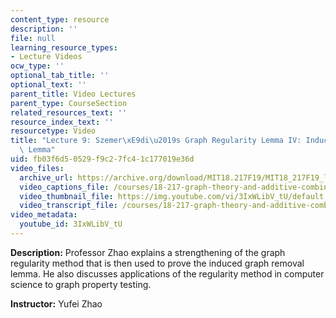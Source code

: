 ```yaml
---
content_type: resource
description: ''
file: null
learning_resource_types:
- Lecture Videos
ocw_type: ''
optional_tab_title: ''
optional_text: ''
parent_title: Video Lectures
parent_type: CourseSection
related_resources_text: ''
resource_index_text: ''
resourcetype: Video
title: "Lecture 9: Szemer\xE9di\u2019s Graph Regularity Lemma IV: Induced Removal\
  \ Lemma"
uid: fb03f6d5-0529-f9c2-7fc4-1c177019e36d
video_files:
  archive_url: https://archive.org/download/MIT18.217F19/MIT18_217F19_lec09_300k.mp4
  video_captions_file: /courses/18-217-graph-theory-and-additive-combinatorics-fall-2019/82092ec0e27d57c58bd563d9b3e75c99_3IxWLibV_tU.vtt
  video_thumbnail_file: https://img.youtube.com/vi/3IxWLibV_tU/default.jpg
  video_transcript_file: /courses/18-217-graph-theory-and-additive-combinatorics-fall-2019/1c39d73fd3b58fdd6bfce501db4a7799_3IxWLibV_tU.pdf
video_metadata:
  youtube_id: 3IxWLibV_tU
---
```


**Description:** Professor Zhao explains a strengthening of the graph regularity method that is then used to prove the induced graph removal lemma. He also discusses applications of the regularity method in computer science to graph property testing.

**Instructor:** Yufei Zhao